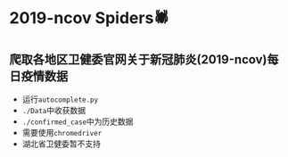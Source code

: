 # 2019-ncov Spiders🕷

## 爬取各地区卫健委官网关于新冠肺炎(2019-ncov)每日疫情数据

+ 运行`autocomplete.py `
+ `./Data`中收获数据
+ `./confirmed_case`中为历史数据
+ 需要使用`chromedriver`
+ 湖北省卫健委暂不支持